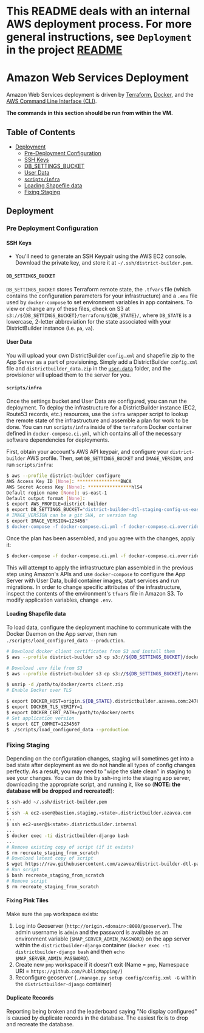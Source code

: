 # This README deals with an internal AWS deployment process. For more general instructions, see `Deployment` in the project [README](../README.markdown)

# Amazon Web Services Deployment

Amazon Web Services deployment is driven by [Terraform](https://terraform.io/), [Docker](https://www.docker.com/), and the [AWS Command Line Interface (CLI)](http://aws.amazon.com/cli/).

**The commands in this section should be run from within the VM.**

## Table of Contents

* [Deployment](#deployment)
    * [Pre-Deployment Configuration](#pre-deployment-configuration)
    * [SSH Keys](#ssh-keys)
    * [DB_SETTINGS_BUCKET](#db_settings_bucket)
    * [User Data](#user-data)
    * [`scripts/infra`](#scriptsinfra)
    * [Loading Shapefile data](#loading-shapefile-data)
    * [Fixing Staging](#fixing-staging)

## Deployment

### Pre Deployment Configuration

#### SSH Keys

- You'll need to generate an SSH Keypair using the AWS EC2 console. Download the private key, and store it at `~/.ssh/district-builder.pem`.

#### `DB_SETTINGS_BUCKET`

`DB_SETTINGS_BUCKET` stores Terraform remote state, the `.tfvars` file (which contains the configuration parameters for your infrastructure) and a `.env` file used by `docker-compose` to set environment variables in app containers. To view or change any of these files, check on S3 at `s3://${DB_SETTINGS_BUCKET}/terraform/${DB_STATE}/`, where `DB_STATE` is a lowercase, 2-letter abbreviation for the state associated with your DistrictBuilder instance (i.e. `pa`, `va`).

#### User Data

You will upload your own DistrictBuilder `config.xml` and shapefile zip to the App Server as a part of provisioning. Simply add a DistrictBuilder `config.xml` file and `districtbuilder_data.zip` in the [`user-data`](./user-data/) folder, and the provisioner will upload them to the server for you. 

#### `scripts/infra`
Once the settings bucket and User Data are configured, you can run the deployment. To deploy the infrastructure for a DistrictBuilder instance (EC2, Route53 records, etc.) resources, use the `infra` wrapper script to lookup the remote state of the infrastructure and assemble a plan for work to be done. You can run `scripts/infra` inside of the `terraform` Docker container defined in `docker-compose.ci.yml`, which contains all of the necessary software dependencies for deployments.

First, obtain your account's AWS API keypair, and configure your `district-builder` AWS profile. Then, set `DB_SETTINGS_BUCKET` and `IMAGE_VERSION`, and run `scripts/infra`:


```bash
$ aws --profile district-builder configure
AWS Access Key ID [None]: ****************BWCA 
AWS Secret Access Key [None]: ****************hlS4 
Default region name [None]: us-east-1 
Default output format [None]:
$ export AWS_PROFILE=district-builder
$ export DB_SETTINGS_BUCKET="district-builder-dtl-staging-config-us-east-1"
# IMAGE_VERSION can be a git SHA, or version tag
$ export IMAGE_VERSION=123456"
$ docker-compose -f docker-compose.ci.yml -f docker-compose.ci.override.yml run --rm terraform ./scripts/infra plan
```

Once the plan has been assembled, and you agree with the changes, apply it:

```bash
$ docker-compose -f docker-compose.ci.yml -f docker-compose.ci.override.yml run --rm terraform ./scripts/infra apply
```

This will attempt to apply the infrastructure plan assembled in the previous step using Amazon's APIs and use `docker-compose` to configure the App Server with User Data, build container images, start services and run migrations. In order to change specific attributes of the infrastructure, inspect the contents of the environment's `tfvars` file in Amazon S3. To modify application variables, change `.env`.

#### Loading Shapefile data
To load data, configure the deployment machine to communicate with the Docker Daemon on the App server, then run `./scripts/load_configured_data --production`.

```bash
# Download docker client certificates from S3 and install them
$ aws --profile district-builder s3 cp s3://${DB_SETTINGS_BUCKET}/docker_certs/client/client.zip

# Download .env file from S3
$ aws --profile district-builder s3 cp s3://${DB_SETTINGS_BUCKET}/terraform/${DB_STATE}/.env .

$ unzip -d /path/to/docker/certs client.zip
# Enable Docker over TLS

$ export DOCKER_HOST=origin.${DB_STATE}.districtbuilder.azavea.com:2476
$ export DOCKER_TLS_VERIFY=1
$ export DOCKER_CERT_PATH=/path/to/docker/certs
# Set application version
$ export GIT_COMMIT=1234567
$ ./scripts/load_configured_data --production
```

### Fixing Staging
Depending on the configuration changes, staging will sometimes get into a bad state after deployment as we do not handle all types of config changes perfectly. As a result, you may need to "wipe the slate clean" in staging to see your changes. You can do this by ssh-ing into the staging app server, downloading the appropriate script, and running it, like so (**NOTE: the database will be dropped and recreated!**):

```bash
$ ssh-add ~/.ssh/district-builder.pem
...
$ ssh -A ec2-user@bastion.staging.<state>.districtbuilder.azavea.com
...
$ ssh ec2-user@$<state>.districtbuilder.internal
...
$ docker exec -ti districtbuilder-django bash
...
# Remove existing copy of script (if it exists)
$ rm recreate_staging_from_scratch
# Download latest copy of script
$ wget https://raw.githubusercontent.com/azavea/district-builder-dtl-pa/develop/scripts/recreate_staging_from_scratch
# Run script
$ bash recreate_staging_from_scratch
# Remove script
$ rm recreate_staging_from_scratch
```

#### Fixing Pink Tiles

Make sure the `pmp` workspace exists:

1. Log into Geoserver (`http://origin.<domain>:8080/geoserver`). The admin username is `admin` and the password is available as an environment variable (`$MAP_SERVER_ADMIN_PASSWORD`) on the app server within the `districtbuilder-django` container (`docker exec -ti districtbuilder-django bash` and then `echo $MAP_SERVER_ADMIN_PASSWORD`).
1. Create new `pmp` workspace if it doesn't exit (Name = `pmp`, Namespace URI = `https://github.com/PublicMapping/`)
1. Reconfigure geoserver (`./manage.py setup config/config.xml -G` within the `districtbuilder-django` container)

#### Duplicate Records

Reporting being broken and the leaderboard saying "No display configured" is caused by duplicate records in the database. The easiest fix is to drop and recreate the database.
